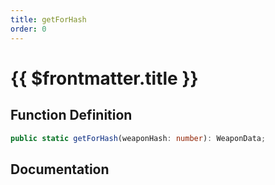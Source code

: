 ```yaml
---
title: getForHash
order: 0
---
```


# {{ $frontmatter.title }}

## Function Definition

```ts
public static getForHash(weaponHash: number): WeaponData;
```

## Documentation

<!--@include: ./parts/getForHash.md-->
